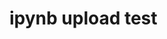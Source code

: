 # ipynb upload test

<script src="https://gist.github.com/ShawnKim2/dc948f6376f9a6a6e675a6d79d819857.js"></script>